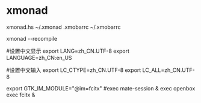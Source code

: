 # xmonad
xmonad.hs ~/.xmonad
.xmobarrc  ~/.xmobarrc

xmonad --recompile


#设置中文显示
export LANG=zh_CN.UTF-8
export LANGUAGE=zh_CN:en_US

#设置中文输入
export LC_CTYPE=zh_CN.UTF-8
export LC_ALL=zh_CN.UTF-8

export GTK_IM_MODULE="@im=fcitx"
#exec mate-session &
exec openbox
exec fcitx &
